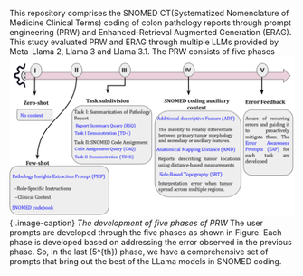 This repository comprises the  SNOMED CT(Systematized Nomenclature of Medicine Clinical Terms) coding of colon pathology reports through prompt engineering (PRW) and Enhanced-Retrieval Augmented Generation (ERAG). This study evaluated PRW and ERAG through multiple LLMs provided by Meta-Llama 2, Llama 3 and Llama 3.1. The PRW consists of five phases
![screenshot](PRW_5_phases.png)
{:.image-caption}
*The development of five phases of PRW*
The user prompts are developed through the five phases as shown in Figure. Each phase is developed based on addressing the error observed in the previous phase. So, in the last (5^{th}) phase, we have a comprehensive set of prompts that bring out the best of the LLama models in SNOMED coding.
